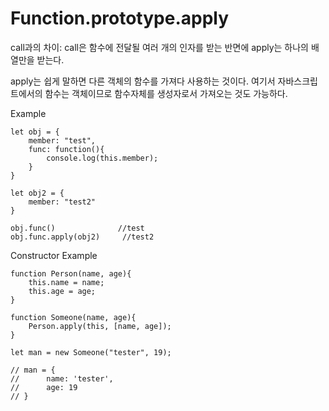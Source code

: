 # Function.prototype.apply

call과의 차이: call은 함수에 전달될 여러 개의 인자를 받는 반면에 apply는 하나의 배열만을 받는다.

apply는 쉽게 말하면 다른 객체의 함수를 가져다 사용하는 것이다. 여기서 자바스크립트에서의 함수는 객체이므로 함수자체를 생성자로서 가져오는 것도 가능하다.

Example
```
let obj = {
    member: "test",
    func: function(){
        console.log(this.member);
    }
}

let obj2 = {
    member: "test2"
}

obj.func()              //test
obj.func.apply(obj2)     //test2
```

Constructor Example
```
function Person(name, age){
    this.name = name;
    this.age = age;
}

function Someone(name, age){
    Person.apply(this, [name, age]);
}

let man = new Someone("tester", 19);

// man = {
//      name: 'tester',
//      age: 19
// }
```